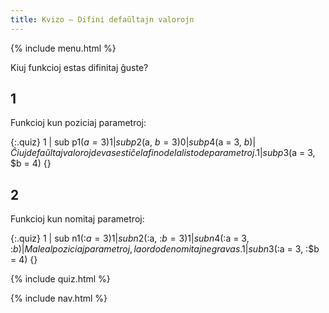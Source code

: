 ```yaml
---
title: Kvizo — Difini defaŭltajn valorojn
---
```


{% include menu.html %}

Kiuj funkcioj estas difinitaj ĝuste?

## 1

Funkcioj kun poziciaj parametroj:

{:.quiz}
1 | sub p1($a = 3) {}
1 | sub p2($a, $b = 3) {}
0 | sub p4($a = 3, $b) {} | Ĉiuj defaŭltaj valoroj devas esti ĉe la fino de la listo de parametroj.
1 | sub p3($a = 3, $b = 4) {}

## 2 

Funkcioj kun nomitaj parametroj:

{:.quiz}
1 | sub n1(:$a = 3) {}
1 | sub n2(:$a, :$b = 3) {}
1 | sub n4(:$a = 3, :$b) {} | Male al poziciaj parametroj, la ordo de nomitaj ne gravas.
1 | sub n3(:$a = 3, :$b = 4) {}

{% include quiz.html %}

{% include nav.html %}